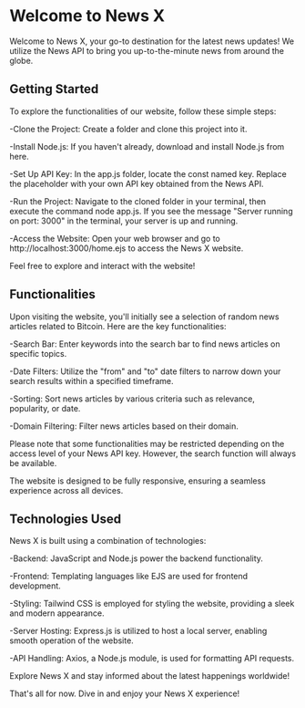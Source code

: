
# Welcome to News X

Welcome to News X, your go-to destination for the latest news updates! We utilize the News API to bring you up-to-the-minute news from around the globe.


## Getting Started

To explore the functionalities of our website, follow these simple steps:

-Clone the Project: Create a folder and clone this project into it.

-Install Node.js: If you haven't already, download and install Node.js from here.

-Set Up API Key: In the app.js folder, locate the const named key. Replace the placeholder with your own API key obtained from the News API.

-Run the Project: Navigate to the cloned folder in your terminal, then execute the command node app.js. If you see the message "Server running on port: 3000" in the terminal, your server is up and running.

-Access the Website: Open your web browser and go to http://localhost:3000/home.ejs to access the News X website.

Feel free to explore and interact with the website!



## Functionalities

Upon visiting the website, you'll initially see a selection of random news articles related to Bitcoin. Here are the key functionalities:

-Search Bar: Enter keywords into the search bar to find news articles on specific topics.

-Date Filters: Utilize the "from" and "to" date filters to narrow down your search results within a specified timeframe.

-Sorting: Sort news articles by various criteria such as relevance, popularity, or date.

-Domain Filtering: Filter news articles based on their domain.

Please note that some functionalities may be restricted depending on the access level of your News API key. However, the search function will always be available.

The website is designed to be fully responsive, ensuring a seamless experience across all devices.



## Technologies Used

News X is built using a combination of technologies:

-Backend: JavaScript and Node.js power the backend functionality.

-Frontend: Templating languages like EJS are used for frontend development.

-Styling: Tailwind CSS is employed for styling the website, providing a sleek and modern appearance.

-Server Hosting: Express.js is utilized to host a local server, enabling smooth operation of the website.

-API Handling: Axios, a Node.js module, is used for formatting API requests.

Explore News X and stay informed about the latest happenings worldwide!

That's all for now. Dive in and enjoy your News X experience!
